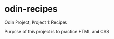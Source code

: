 # odin-recipes
Odin Project, Project 1: Recipes

Purpose of this project is to practice HTML and CSS
